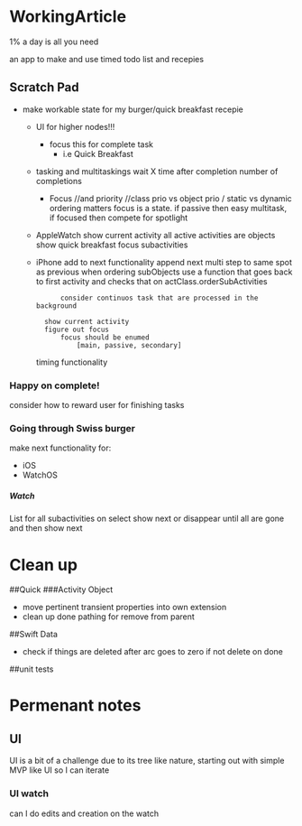 # WorkingArticle
1% a day is all you need

an app to make and use timed todo list and recepies


## Scratch Pad
- make workable state for my burger/quick breakfast recepie
    - UI for higher nodes!!!
        - focus this for complete task
            - i.e Quick Breakfast
    - tasking and multitaskings
        wait X time after completion
        number of completions
        - Focus //and priority
            //class prio vs object prio / static vs dynamic
            ordering matters
            focus is a state. if passive then easy multitask, if focused then compete for spotlight
    
    - AppleWatch
        show current activity 
            all active activities are objects
        show quick breakfast
        focus subactivities
        
    - iPhone
        add to next functionality
            append next multi step to same spot as previous
                when ordering subObjects use a function that goes back to first activity and checks that on actClass.orderSubActivities
                    
                consider continuos task that are processed in the background
                
            show current activity
            figure out focus
                focus should be enumed
                    [main, passive, secondary]
                    
        timing functionality
    
    
### Happy on complete!
consider how to reward user for finishing tasks

### Going through Swiss burger
make next functionality for:
- iOS
- WatchOS

##### Watch
List for all subactivities on select show next or disappear until all are gone and then show next

# Clean up
##Quick
###Activity Object 
 - move pertinent transient properties into own extension
 - clean up done pathing for remove from parent

##Swift Data
- check if things are deleted after arc goes to zero if not delete on done

##unit tests

# Permenant notes
## UI
UI is a bit of a challenge due to its tree like nature, starting out with 
simple MVP like UI so I can iterate

### UI watch
can I do edits and creation on the watch
